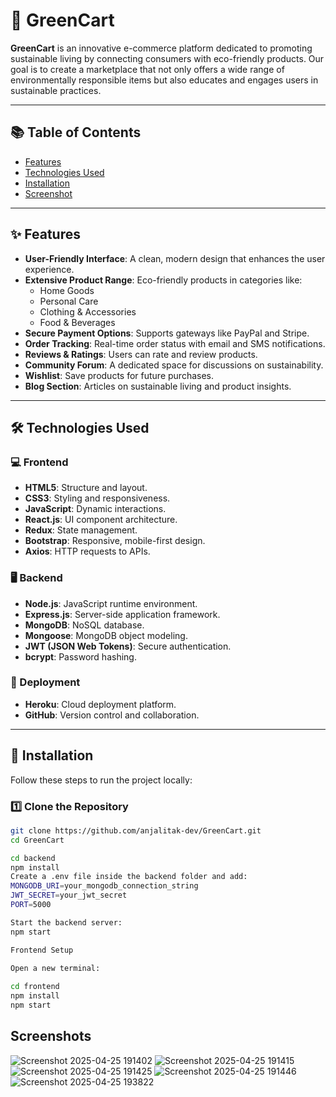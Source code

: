 # 🌱 GreenCart

**GreenCart** is an innovative e-commerce platform dedicated to promoting sustainable living by connecting consumers with eco-friendly products. Our goal is to create a marketplace that not only offers a wide range of environmentally responsible items but also educates and engages users in sustainable practices.

---

## 📚 Table of Contents

- [Features](#features)
- [Technologies Used](#technologies-used)
- [Installation](#installation)
- [Screenshot](#screenshot)


---

## ✨ Features

- **User-Friendly Interface**: A clean, modern design that enhances the user experience.
- **Extensive Product Range**: Eco-friendly products in categories like:
  - Home Goods
  - Personal Care
  - Clothing & Accessories
  - Food & Beverages
- **Secure Payment Options**: Supports gateways like PayPal and Stripe.
- **Order Tracking**: Real-time order status with email and SMS notifications.
- **Reviews & Ratings**: Users can rate and review products.
- **Community Forum**: A dedicated space for discussions on sustainability.
- **Wishlist**: Save products for future purchases.
- **Blog Section**: Articles on sustainable living and product insights.

---

## 🛠️ Technologies Used

### 💻 Frontend

- **HTML5**: Structure and layout.
- **CSS3**: Styling and responsiveness.
- **JavaScript**: Dynamic interactions.
- **React.js**: UI component architecture.
- **Redux**: State management.
- **Bootstrap**: Responsive, mobile-first design.
- **Axios**: HTTP requests to APIs.

### 🖥️ Backend

- **Node.js**: JavaScript runtime environment.
- **Express.js**: Server-side application framework.
- **MongoDB**: NoSQL database.
- **Mongoose**: MongoDB object modeling.
- **JWT (JSON Web Tokens)**: Secure authentication.
- **bcrypt**: Password hashing.

### 🚀 Deployment

- **Heroku**: Cloud deployment platform.
- **GitHub**: Version control and collaboration.

---

## 🧩 Installation

Follow these steps to run the project locally:

### 1️⃣ Clone the Repository

```bash
git clone https://github.com/anjalitak-dev/GreenCart.git
cd GreenCart
```
```bash
cd backend
npm install
Create a .env file inside the backend folder and add:
MONGODB_URI=your_mongodb_connection_string
JWT_SECRET=your_jwt_secret
PORT=5000

Start the backend server:
npm start
```
```bash
Frontend Setup
 
Open a new terminal:

cd frontend
npm install
npm start
```
## Screenshots
![Screenshot 2025-04-25 191402](https://github.com/user-attachments/assets/dc3d72c2-9058-4ce2-8e85-fbd4675e3e85)
![Screenshot 2025-04-25 191415](https://github.com/user-attachments/assets/0f4c1c44-d8c6-4525-885e-600644f8ee4b)
![Screenshot 2025-04-25 191425](https://github.com/user-attachments/assets/7bd1afba-07a5-48c2-8c3a-8567c20bbbf2)
![Screenshot 2025-04-25 191446](https://github.com/user-attachments/assets/3a8cfc6d-b3f3-4d90-bc2f-feb2d5c348fa)
![Screenshot 2025-04-25 193822](https://github.com/user-attachments/assets/e78bf834-471d-4781-8d57-b91908b4e20c)






